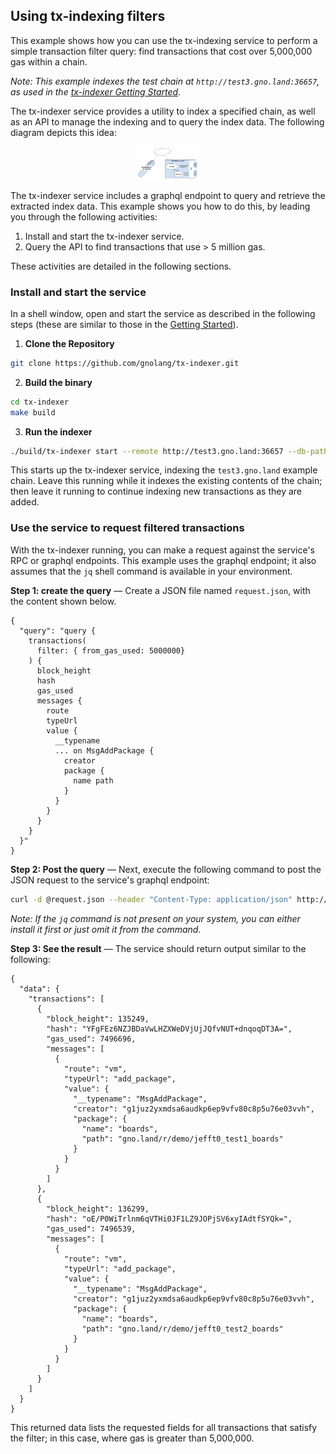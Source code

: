 ## Using tx-indexing filters

This example shows how you can use the tx-indexing service to perform a simple transaction filter query:
find transactions that cost over 5,000,000 gas within a chain.

*Note: This example indexes the test chain at `http://test3.gno.land:36657`, as used in the 
[tx-indexer Getting Started](https://github.com/gnolang/tx-indexer/blob/ae33bd64265d47f8c3871ac491d2ba60edb44e58/README.md#getting-started).*

The tx-indexer service provides a utility to index a specified chain, as well as an API to manage the indexing and to query the index data. The following diagram depicts this idea:

<div style="width:20%; margin:auto;">

![Need a better diagram](tx-indexer.png)

</div>

The tx-indexer service includes a graphql endpoint to query and retrieve the extracted index data.
This example shows you how to do this, by leading you through the following activities:

1. Install and start the tx-indexer service.
2. Query the API to find transactions that use > 5 million gas.
 
These activities are detailed in the following sections.

### Install and start the service

In a shell window, open and start the service as described in the following steps (these are similar to those in the
[Getting Started](https://github.com/gnolang/tx-indexer/blob/ae33bd64265d47f8c3871ac491d2ba60edb44e58/README.md#getting-started)).

1. **Clone the Repository**

```bash
git clone https://github.com/gnolang/tx-indexer.git 
```

2. **Build the binary**

```bash
cd tx-indexer
make build
```

3. **Run the indexer**

```bash
./build/tx-indexer start --remote http://test3.gno.land:36657 --db-path indexer-db
```

This starts up the tx-indexer service, indexing the `test3.gno.land` example chain. Leave this running while it indexes the existing contents of the chain; then leave it running to continue indexing new transactions as they are added.

### Use the service to request filtered transactions

With the tx-indexer running, you can make a request against the service's RPC or graphql endpoints. This example uses the graphql endpoint; it also assumes that the `jq` shell command is available in your environment.

**Step 1: create the query** &mdash; Create a JSON file named `request.json`, with the content shown below.

```
{
  "query": "query {
    transactions(
      filter: { from_gas_used: 5000000}
    ) {
      block_height
      hash
      gas_used
      messages {
        route
        typeUrl
        value {
          __typename
          ... on MsgAddPackage {
            creator
            package {
              name path
            }
          }
        }
      }
    }
  }"
}
```

**Step 2: Post the query** &mdash; Next, execute the following command to post the JSON request to the service's graphql endpoint:

```bash
curl -d @request.json --header "Content-Type: application/json" http://0.0.0.0:8546/graphql/query | jq 
```
*Note: If the `jq` command is not present on your system, you can either install it first or just omit it from the command.*

**Step 3: See the result** &mdash; The service should return output similar to the following:

```
{
  "data": {
    "transactions": [
      {
        "block_height": 135249,
        "hash": "YFgFEz6NZJBDaVwLHZXWeDVjUjJQfvNUT+dnqoqDT3A=",
        "gas_used": 7496696,
        "messages": [
          {
            "route": "vm",
            "typeUrl": "add_package",
            "value": {
              "__typename": "MsgAddPackage",
              "creator": "g1juz2yxmdsa6audkp6ep9vfv80c8p5u76e03vvh",
              "package": {
                "name": "boards",
                "path": "gno.land/r/demo/jefft0_test1_boards"
              }
            }
          }
        ]
      },
      {
        "block_height": 136299,
        "hash": "oE/P0WiTrlnm6qVTHi0JF1LZ9JOPjSV6xyIAdtfSYQk=",
        "gas_used": 7496539,
        "messages": [
          {
            "route": "vm",
            "typeUrl": "add_package",
            "value": {
              "__typename": "MsgAddPackage",
              "creator": "g1juz2yxmdsa6audkp6ep9vfv80c8p5u76e03vvh",
              "package": {
                "name": "boards",
                "path": "gno.land/r/demo/jefft0_test2_boards"
              }
            }
          }
        ]
      }
    ]
  }
}
```

This returned data lists the requested fields for all transactions that satisfy the filter; in this case, where gas is greater than 5,000,000.
